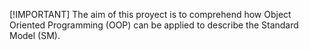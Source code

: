 [!IMPORTANT]
The aim of this proyect is to comprehend how Object Oriented Programming (OOP) can be applied to describe the Standard Model (SM).
